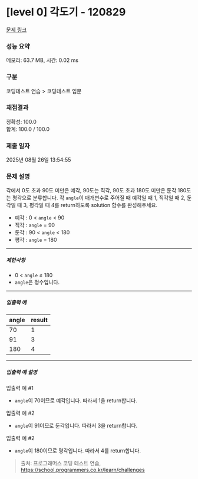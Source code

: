 # [level 0] 각도기 - 120829 

[문제 링크](https://school.programmers.co.kr/learn/courses/30/lessons/120829) 

### 성능 요약

메모리: 63.7 MB, 시간: 0.02 ms

### 구분

코딩테스트 연습 > 코딩테스트 입문

### 채점결과

정확성: 100.0<br/>합계: 100.0 / 100.0

### 제출 일자

2025년 08월 26일 13:54:55

### 문제 설명

<p>각에서 0도 초과 90도 미만은 예각, 90도는 직각, 90도 초과 180도 미만은 둔각 180도는 평각으로 분류합니다. 각 <code>angle</code>이 매개변수로 주어질 때 예각일 때 1, 직각일 때 2, 둔각일 때 3, 평각일 때 4를 return하도록 solution 함수를 완성해주세요.</p>

<ul>
<li>예각 : 0 &lt; <code>angle</code> &lt; 90</li>
<li>직각 : <code>angle</code> = 90</li>
<li>둔각 : 90 &lt; <code>angle</code> &lt; 180</li>
<li>평각 : <code>angle</code> = 180</li>
</ul>

<hr>

<h5>제한사항</h5>

<ul>
<li>0 &lt; <code>angle</code> ≤ 180</li>
<li><code>angle</code>은 정수입니다.</li>
</ul>

<hr>

<h5>입출력 예</h5>
<table class="table">
        <thead><tr>
<th>angle</th>
<th>result</th>
</tr>
</thead>
        <tbody><tr>
<td>70</td>
<td>1</td>
</tr>
<tr>
<td>91</td>
<td>3</td>
</tr>
<tr>
<td>180</td>
<td>4</td>
</tr>
</tbody>
      </table>
<hr>

<h5>입출력 예 설명</h5>

<p>입출력 예 #1</p>

<ul>
<li><code>angle</code>이 70이므로 예각입니다. 따라서 1을 return합니다.</li>
</ul>

<p>입출력 예 #2</p>

<ul>
<li><code>angle</code>이 91이므로 둔각입니다. 따라서 3을 return합니다.</li>
</ul>

<p>입출력 예 #2</p>

<ul>
<li><code>angle</code>이 180이므로 평각입니다. 따라서 4를 return합니다.</li>
</ul>


> 출처: 프로그래머스 코딩 테스트 연습, https://school.programmers.co.kr/learn/challenges